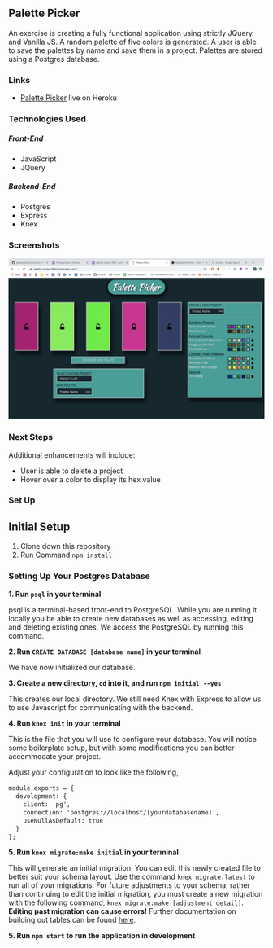 ## Palette Picker

An exercise is creating a fully functional application using strictly JQuery and Vanilla JS. A random palette of five colors is generated. A user is able to save the palettes by name and save them in a project. Palettes are stored using a Postgres database.

### Links

- [Palette Picker](https://palette-picker-1804.herokuapp.com/) live on Heroku

### Technologies Used

##### Front-End

- JavaScript
- JQuery

##### Backend-End

- Postgres
- Express
- Knex

### Screenshots

![page-layout](./screenshot.png)

### Next Steps

Additional enhancements will include:

- User is able to delete a project
- Hover over a color to display its hex value

### Set Up

## Initial Setup

1. Clone down this repository
1. Run Command `npm install`

### Setting Up Your Postgres Database

**1. Run `psql` in your terminal**

psql is a terminal-based front-end to PostgreSQL. While you are running it locally you be able to create new databases as well as accessing, editing and deleting existing ones. We access the PostgreSQL by running this command.

**2. Run `CREATE DATABASE [database name]` in your terminal**

We have now initialized our database.

**3. Create a new directory, `cd` into it, and run `npm initial --yes`**

This creates our local directory. We still need Knex with Express to allow us to use Javascript for communicating with the backend.

**4. Run `knex init` in your terminal**

This is the file that you will use to configure your database. You will notice some boilerplate setup, but with some modifications you can better accommodate your project.

Adjust your configuration to look like the following,

```
module.exports = {
  development: {
    client: 'pg',
    connection: 'postgres://localhost/[yourdatabasename]',
    useNullAsDefault: true
  }
};
```

**5. Run `knex migrate:make initial` in your terminal**

This will generate an initial migration. You can edit this newly created file to better suit your schema layout. Use the command `knex migrate:latest` to run all of your migrations. For future adjustments to your schema, rather than continuing to edit the initial migration, you must create a new migration with the following command, `knex migrate:make [adjustment detail]`. **Editing past migration can cause errors!** Further documentation on building out tables can be found [here](https://knexjs.org/).

**5. Run `npm start` to run the application in development**
